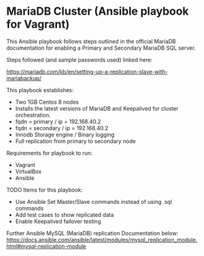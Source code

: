 # MariaDB Cluster (Ansible playbook for Vagrant)

This Ansible playbook follows steps outlined in the official MariaDB documentation for enabling a Primary and Secondary MariaDB SQL server.

Steps followed (and sample passwords used) linked here:

https://mariadb.com/kb/en/setting-up-a-replication-slave-with-mariabackup/

This playbook establishes:
- Two 1GB Centos 8 nodes
- Installs the latest versions of MariaDB and Keepalived for cluster orchestration.
- fqdn = primary / ip = 192.168.40.2
- fqdn = secondary / ip = 192.168.40.2
- Innodb Storage engine / Binary logging
- Full replication from primary to secondary node

Requirements for playbook to run:
- Vagrant
- VirtualBox
- Ansible

TODO Items for this playbook:
- Use Ansible Set Master/Slave commands instead of using .sql commands
- Add test cases to show replicated data
- Enable Keepalived failover testing

Further Ansible MySQL (MariaDB) replication Documentation below:
https://docs.ansible.com/ansible/latest/modules/mysql_replication_module.html#mysql-replication-module

